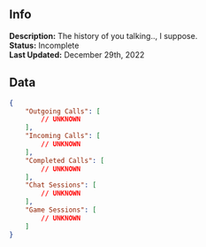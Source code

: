 ## Info
**Description:** The history of you talking.., I suppose.\
**Status:** Incomplete\
**Last Updated:** December 29th, 2022

## Data
```json
{
    "Outgoing Calls": [
        // UNKNOWN
    ],
    "Incoming Calls": [
        // UNKNOWN
    ],
    "Completed Calls": [
        // UNKNOWN
    ],
    "Chat Sessions": [
        // UNKNOWN
    ],
    "Game Sessions": [
        // UNKNOWN
    ]
}
```